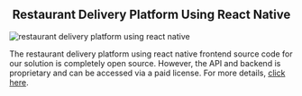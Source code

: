 <h2 style="text-align:center">Restaurant Delivery Platform Using React Native </h2>

![restaurant delivery platform using react native](https://admin.ninjascode.com/) 

The restaurant delivery platform using react native frontend source code for our solution is completely open source. However, the API and backend is proprietary and can be accessed via a paid license. For more details, <a href="https://enatega.com/?utm_source=github&utm_medium=repo&utm_campaign=hector-restaurant-delivery-platform-using-react-native" target="_blank">click here</a>.
